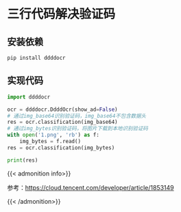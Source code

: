 # 三行代码解决验证码


<!--more-->

## 安装依赖

```shell
pip install ddddocr
```

## 实现代码

```python
import ddddocr

ocr = ddddocr.DdddOcr(show_ad=False)
# 通过img_base64识别验证码，img_base64不包含数据头
res = ocr.classification(img_base64)
# 通过img_bytes识别验证码，将图片下载到本地识别验证码
with open('1.png', 'rb') as f:
    img_bytes = f.read()
res = ocr.classification(img_bytes)

print(res)
```

{{< admonition info>}}

参考：https://cloud.tencent.com/developer/article/1853149

{{< /admonition>}}
